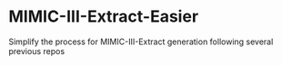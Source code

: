 # MIMIC-III-Extract-Easier
Simplify the process for MIMIC-III-Extract generation following several previous repos
